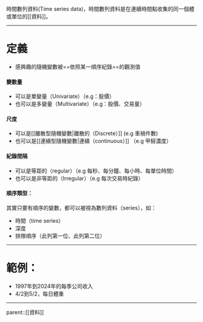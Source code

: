 時間數列資料(Time series data)，時間數列資料是在連續時間點收集的同一個體或單位的[[資料]]。
- - -
# 定義
- 感興趣的隨機變數被==依照某一順序紀錄==的觀測值
#### 變數量
- 可以是單變量（Univariate）（e.g：股價）
- 也可以是多變量（Multivariate）（e.g：股價、交易量）
#### 尺度
- 可以是[[離散型隨機變數|離散的（Discrete）]] (e.g 車禍件數)
- 也可以是[[連續型隨機變數|連續（continuous）]] （e.g 甲醛濃度）
#### 紀錄間隔
- 可以是等距的（regular）（e.g 每秒、每分鐘、每小時、每單位時間）
- 也可以是非等距的（Irregular）（e.g 每次交易時紀錄）
#### 順序類型：
其實只要有順序的變數，都可以被視為數列資料（series），如：
- 時間（time series）
- 深度
- 排隊順序（此列第一位、此列第二位）
- - -
# 範例：
- 1997年到2024年的每季公司收入
- 4/2到5/2，每日體重
- - -
parent::[[資料]]